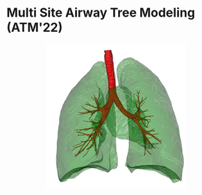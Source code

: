 # Multi Site Airway Tree Modeling (ATM'22)

<div align=center><img src="./figures/lung_and_airway.png"></div>